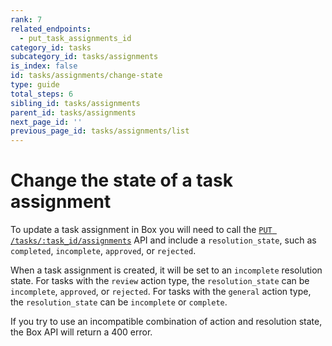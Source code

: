 ```yaml
---
rank: 7
related_endpoints:
  - put_task_assignments_id
category_id: tasks
subcategory_id: tasks/assignments
is_index: false
id: tasks/assignments/change-state
type: guide
total_steps: 6
sibling_id: tasks/assignments
parent_id: tasks/assignments
next_page_id: ''
previous_page_id: tasks/assignments/list
---
```


# Change the state of a task assignment

To update a task assignment in Box you will need to call the
[`PUT /tasks/:task_id/assignments`](e://put_task_assignments_id) API and
include a `resolution_state`, such as `completed`, `incomplete`,
`approved`, or `rejected`.

<Samples id='put_task_assignments_id' variant='resolution_state' >

</Samples>

<Message notice>

When a task assignment is created, it will be set to an `incomplete`
resolution state. For tasks with the `review` action type, the
`resolution_state` can be `incomplete`, `approved`, or `rejected`. For tasks
with the `general` action type, the `resolution_state` can be `incomplete`
or `complete`.

If you try to use an incompatible combination of action and resolution state,
the Box API will return a 400 error.

</Message>
